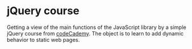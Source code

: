 # jQuery course

Getting a view of the main functions of the JavaScript library by a simple jQuery course from [codeCademy](https://www.codecademy.com/). The object is to learn to add dynamic behavior to static web pages. 